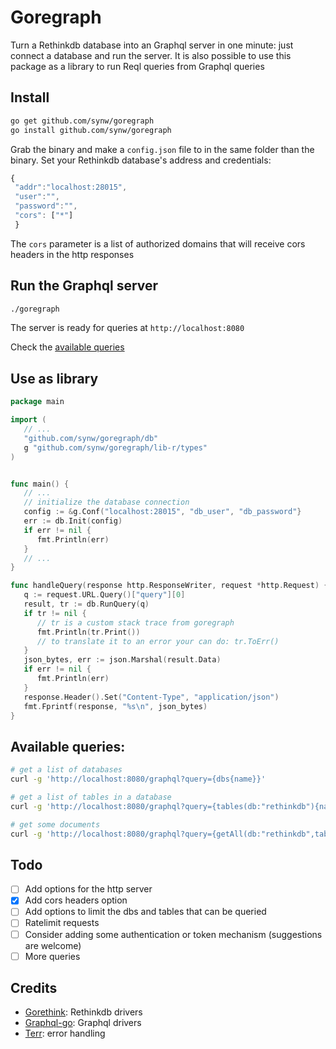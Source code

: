 # Goregraph

Turn a Rethinkdb database into an Graphql server in one minute: just connect a database and run the server. It is also 
possible to use this package as a library to run Reql queries from Graphql queries

## Install

   ```bash
   go get github.com/synw/goregraph
   go install github.com/synw/goregraph
   ```

Grab the binary and make a `config.json` file to in the same folder than the binary. Set your Rethinkdb database's address
and credentials:

   ```javascript
   {
	"addr":"localhost:28015",
	"user":"",
	"password":"",
	"cors": ["*"]
	}
   ```

The `cors` parameter is a list of authorized domains that will receive cors headers in the http responses

## Run the Graphql server

   ```bash
   ./goregraph
   ```

The server is ready for queries at `http://localhost:8080`

Check the [available queries](https://github.com/synw/goregraph#available-queries)

## Use as library

   ```go
   package main
   
   import (
      // ...
      "github.com/synw/goregraph/db"
      g "github.com/synw/goregraph/lib-r/types"
   )
   
   
   func main() {
      // ...
      // initialize the database connection
      config := &g.Conf("localhost:28015", "db_user", "db_password"}
      err := db.Init(config)
      if err != nil {
         fmt.Println(err)
      }
      // ...
   }
   
   func handleQuery(response http.ResponseWriter, request *http.Request) {
	  q := request.URL.Query()["query"][0]
	  result, tr := db.RunQuery(q)
	  if tr != nil {
	     // tr is a custom stack trace from goregraph
	     fmt.Println(tr.Print())
	     // to translate it to an error your can do: tr.ToErr()
	  }
	  json_bytes, err := json.Marshal(result.Data)
	  if err != nil {
	     fmt.Println(err)
	  }
	  response.Header().Set("Content-Type", "application/json")
	  fmt.Fprintf(response, "%s\n", json_bytes)
   }
   ```

## Available queries:

   ```bash
   # get a list of databases
   curl -g 'http://localhost:8080/graphql?query={dbs{name}}'
   
   # get a list of tables in a database
   curl -g 'http://localhost:8080/graphql?query={tables(db:"rethinkdb"){name}}'
   
   # get some documents
   curl -g 'http://localhost:8080/graphql?query={getAll(db:"rethinkdb",table:"logs",limit:20){data,id}}' 
   ```
   
## Todo

- [ ] Add options for the http server
- [x] Add cors headers option
- [ ] Add options to limit the dbs and tables that can be queried
- [ ] Ratelimit requests
- [ ] Consider adding some authentication or token mechanism (suggestions are welcome)
- [ ] More queries

## Credits

- [Gorethink](https://github.com/GoRethink/gorethink): Rethinkdb drivers
- [Graphql-go](https://github.com/graphql-go/graphql): Graphql drivers
- [Terr](https://github.com/synw/terr): error handling

